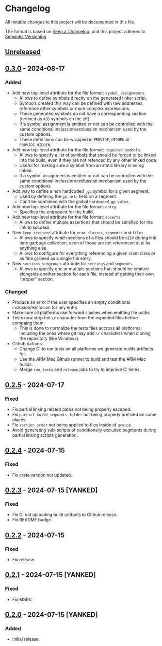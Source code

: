 # Changelog

All notable changes to this project will be documented in this file.

The format is based on [Keep a Changelog](https://keepachangelog.com/en/1.1.0/),
and this project adheres to [Semantic Versioning](https://semver.org/spec/v2.0.0.html).

## [Unreleased]

## [0.3.0] - 2024-08-17

### Added

- Add new top-level attribute for the file format: `symbol_assignments`.
  - Allows to define symbols directly on the generated linker script.
  - Symbols created this way can be defined with raw addresses, reference other
    symbols or more complex expressions.
  - These generated symbols do not have a corresponding section (defined as
    `ABS` symbols on the elf).
  - If a symbol assignment is emitted or not can be controlled with the same
    conditional inclussion/exclussion mechanism used by the custom options.
  - These definitions can be wrapped in `PROVIDE`, `HIDDEN` or `PROVIDE_HIDDEN`.
- Add new top-level attribute for the file format: `required_symbols`.
  - Allows to specify a list of symbols that should be forced to be linked into
    the build, even if they are not refenced by any other linked code.
  - Useful for making sure a symbol from an static library is being linked.
  - If a symbol assignment is emitted or not can be controlled with the same
    conditional inclussion/exclussion mechanism used by the custom options.
- Add way to define a non hardcoded `_gp` symbol for a given segment.
  - Used by defining the `gp_info` field on a segment.
  - Can't be combined with the global `hardcoded_gp_value`.
- Add new top-level attribute for the file format: `entry`.
  - Specifies the entrypoint for the build.
- Add new top-level attribute for the file format: `asserts`.
  - Allows to define multiple assertions that should be satisfied for the link
    to success.
- New `keep_sections` attribute for `vram_classes`, `segments` and `files`.
  - Allows to specify which sections of a files should be `KEEP` during link
    time garbage collection, even of those are not referenced at al by anything
    else.
  - Allows to configure for everything referencing a given vram class or as
    fine grained as a single file entry.
- New `sections_subgroups` attribute for `settings` and `segments`.
  - Allows to specify one or multiple sections that should be emitted alongside
    another section for each file, instead of getting their own "proper"
    section.

### Changed

- Produce an error if the user specifies an empty conditional
  inclusion/exclusion for any entry.
- Make sure all platforms use forward slashes when emitting file paths.
- Tests now strip the `\r` character from the expected files before compaing
  them.
  - This is done to normalize the tests files accross all platforms, including
    the ones where git may add `\r` characters when cloning the repository
    (like Windows).
- Github Actions:
  - Change CI to run tests on all platforms we generate builds artifacts for.
  - Use the ARM Mac Github runner to build and test the ARM Mac builds.
  - Merge `run_tests` and `release` jobs to try to improve CI times.

## [0.2.5] - 2024-07-17

### Fixed

- Fix partial linking related paths not being properly escaped.
- Fix `partial_build_segments_folder` not being properly prefixed on some places.
- Fix `section_order` not being applied to files inside of `group`s.
- Avoid generating sub-scripts of conditionally excluded segments during partial
  linking scripts generation.

## [0.2.4] - 2024-07-15

### Fixed

- Fix crate version not updated.

## [0.2.3] - 2024-07-15 [YANKED]

### Fixed

- Fix CI not uploading build artifacts to Github release.
- Fix README badge.

## [0.2.2] - 2024-07-15

### Fixed

- Fix release.

## [0.2.1] - 2024-07-15 [YANKED]

### Fixed

- Fix MSRV.

## [0.2.0] - 2024-07-15 [YANKED]

### Added

- Initial release.

[unreleased]: https://github.com/decompals/slinky/compare/0.3.0...main

[0.3.0]: https://github.com/Decompollaborate/spimdisasm/compare/0.2.5...0.3.0
[0.2.5]: https://github.com/Decompollaborate/spimdisasm/compare/0.2.4...0.2.5
[0.2.4]: https://github.com/Decompollaborate/spimdisasm/compare/0.2.3...0.2.4
[0.2.3]: https://github.com/Decompollaborate/spimdisasm/compare/0.2.2...0.2.3
[0.2.2]: https://github.com/Decompollaborate/spimdisasm/compare/0.2.1...0.2.2
[0.2.1]: https://github.com/Decompollaborate/spimdisasm/compare/0.2.0...0.2.1
[0.2.0]: https://github.com/decompals/slinky/releases/tag/0.2.0

